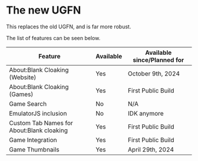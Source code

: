 # The new UGFN

This replaces the old UGFN, and is far more robust.

The list of features can be seen below. 

|Feature|Available|Available since/Planned for|
|---|---|---|
|About:Blank Cloaking (Website)|Yes|October 9th, 2024|
|About:Blank Cloaking (Games)|Yes|First Public Build|
|Game Search|No|N/A|
|EmulatorJS inclusion|No|IDK anymore|
|Custom Tab Names for About:Blank cloaking|Yes|First Public Build|
|Game Integration|Yes|First Public Build|
|Game Thumbnails|Yes|April 29th, 2024|
